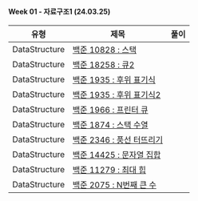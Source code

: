 #### Week 01 - 자료구조1 (24.03.25)

| 유형          | 제목                                                              | 풀이 |
| ------------- | ----------------------------------------------------------------- | :--: |
| DataStructure | [백준 10828 : 스택](https://www.acmicpc.net/problem/10828)        |
| DataStructure | [백준 18258 : 큐2](https://www.acmicpc.net/problem/18258)         |
| DataStructure | [백준 1935 : 후위 표기식](https://www.acmicpc.net/problem/1918)   |
| DataStructure | [백준 1935 : 후위 표기식2](https://www.acmicpc.net/problem/1935)  |
| DataStructure | [백준 1966 : 프린터 큐](https://www.acmicpc.net/problem/1966)     |
| DataStructure | [백준 1874 : 스택 수열](https://www.acmicpc.net/problem/1874)     |
| DataStructure | [백준 2346 : 풍선 터뜨리기](https://www.acmicpc.net/problem/2346) |
| DataStructure | [백준 14425 : 문자열 집합](https://www.acmicpc.net/problem/14425) |      |
| DataStructure | [백준 11279 : 최대 힙](https://www.acmicpc.net/problem/11279)     |      |
| DataStructure | [백준 2075 : N번째 큰 수](https://www.acmicpc.net/problem/2075)   |      |
